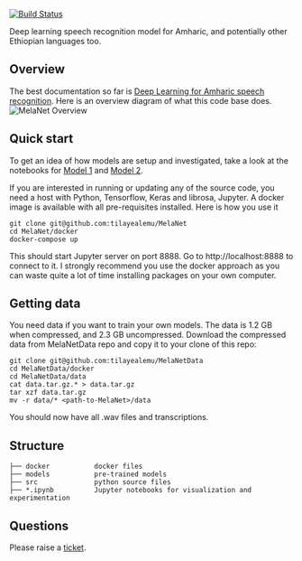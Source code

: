 [![Build Status](https://travis-ci.org/tilayealemu/MelaNet.svg?branch=master)](https://travis-ci.org/tilayealemu/MelaNet)

Deep learning speech recognition model for Amharic, and potentially other Ethiopian languages too.

## Overview
The best documentation so far is [Deep Learning for Amharic speech recognition](http://ainsightful.com/index.php/2018/11/27/deep-learning-for-amharic-speech-recognition/). Here is an overview diagram of what this code base does.
![MelaNet Overview](http://ainsightful.com/wp-content/uploads/2018/11/speech-recognition-full-picture-1.png)

## Quick start
To get an idea of how models are setup and investigated, take a look at the notebooks for [Model 1](https://github.com/tilayealemu/MelaNet/blob/master/model_1.ipynb) and [Model 2](https://github.com/tilayealemu/MelaNet/blob/master/model_2.ipynb).

If you are interested in running or updating any of the source code, you need a host with Python, Tensorflow, Keras and librosa, Jupyter. A docker image is available with all pre-requisites installed. Here is how you use it
```
git clone git@github.com:tilayealemu/MelaNet
cd MelaNet/docker
docker-compose up
```
This should start Jupyter server on port 8888. Go to http://localhost:8888 to connect to it. I strongly recommend you use the docker approach as you can waste quite a lot of time installing packages on your own computer.

## Getting data
You need data if you want to train your own models. The data is 1.2 GB when compressed, and 2.3 GB uncompressed. Download the compressed data from MelaNetData repo and copy it to your clone of this repo:
```
git clone git@github.com:tilayealemu/MelaNetData
cd MelaNetData/docker
cd MelaNetData/data
cat data.tar.gz.* > data.tar.gz
tar xzf data.tar.gz
mv -r data/* <path-to-MelaNet>/data
```
You should now have all .wav files and transcriptions.

## Structure
```
├── docker           docker files
├── models           pre-trained models
├── src              python source files
├── *.ipynb          Jupyter notebooks for visualization and experimentation
```

## Questions
Please raise a [ticket](https://github.com/tilayealemu/MelaNetData/issues/new).
